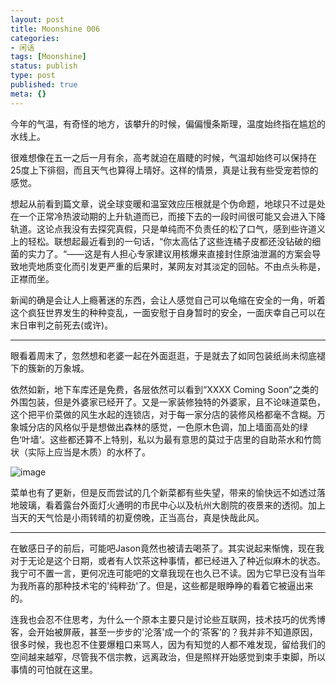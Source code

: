 ```yaml
---
layout: post
title: Moonshine 006
categories:
- 闲话
tags: [Moonshine]
status: publish
type: post
published: true
meta: {}
---
```


今年的气温，有奇怪的地方，该攀升的时候，偏偏慢条斯理，温度始终指在尴尬的水线上。

很难想像在五一之后一月有余，高考就迫在眉睫的时候，气温却始终可以保持在25度上下徘徊，而且天气也算得上晴好。这样的情景，真是让我有些受宠若惊的感觉。

想起从前看到篇文章，说全球变暖和温室效应压根就是个伪命题，地球只不过是处在一个正常冷热波动期的上升轨道而已，而接下去的一段时间很可能又会进入下降轨道。这论点我没有去探究真假，只是单纯而不负责任的松了口气，感到些许道义上的轻松。联想起最近看到的一句话，“你太高估了这些连橘子皮都还没钻破的细菌的实力了。“——这是有人担心专家建议用核爆来直接封住原油泄漏的方案会导致地壳地质变化而引发更严重的后果时，某网友对其淡定的回帖。不由点头称是，正襟而坐。

新闻的确是会让人上瘾著迷的东西，会让人感觉自己可以龟缩在安全的一角，听着这个疯狂世界发生的种种变乱，一面安慰于自身暂时的安全，一面庆幸自己可以在末日审判之前死去(或许)。 

----

眼看着周末了，忽然想和老婆一起在外面逛逛，于是就去了如同包装纸尚未彻底褪下的簇新的万象城。   

依然如新，地下车库还是免费，各层依然可以看到“XXXX Coming Soon“之类的外围包装，但是外婆家已经开了。又是一家装修独特的外婆家，且不论味道菜色，这个把平价菜做的风生水起的连锁店，对于每一家分店的装修风格都毫不含糊。万象城分店的风格似乎是想做出森林的感觉，一色原木色调，加上墙面高处的绿色‘叶墙‘。这些都还算不上特别，私以为最有意思的莫过于店里的自助茶水和竹筒状（实际上应当是木质）的水杯了。

![image](http://i340.photobucket.com/albums/o350/claudxiao/CameraFX03-1.jpg)

菜单也有了更新，但是反而尝试的几个新菜都有些失望，带来的愉快远不如透过落地玻璃，看着露台外面灯火通明的市民中心以及杭州大剧院的夜景来的透彻。加上当天的天气恰是小雨转晴的初夏傍晚，正当高台，真是快哉此风。   

----

在敏感日子的前后，可能吧Jason竟然也被请去喝茶了。其实说起来惭愧，现在我对于无论是这个日期，或者有人饮茶这种事情，都已经进入了种近似麻木的状态。我宁可不置一言，更何况连可能吧的文章我现在也久已不读。因为它早已没有当年为我所喜的那种技术宅的'纯粹劲'了。但是，这些都是眼睁睁的看着它被逼出来的。

连我也会忍不住思考，为什么一个原本主要只是讨论些互联网，技术技巧的优秀博客，会开始被屏蔽，甚至一步步的'沦落'成一个的‘茶客’的？我并非不知道原因，很多时候，我也忍不住要爆粗口来骂人，因为有知觉的人都不难发现，留给我们的空间越来越窄，尽管我不信宗教，远离政治，但是照样开始感觉到束手束脚，所以事情的可怕就在这里。

